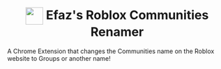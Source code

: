 <h1 align="center"><img align="center" src="https://cdn.efaz.dev/extensions/dev.efaz.communities_renamer/chromeExtension/icon48.png?raw=true" width="40" height="40"> Efaz's Roblox Communities Renamer</h1>

A Chrome Extension that changes the Communities name on the Roblox website to Groups or another name!